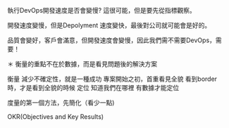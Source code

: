 



執行DevOps開發速度是否會變慢? 這很可能，但是要先從指標觀察。


開發速度變慢，但是Depolyment 速度變快，最後對公司就可能會是好的。




品質會變好，客戶會滿意，但開發速度會變慢，因此我們需不需要DevOps，需要！




＊ 衡量的重點不在於數據，而是看見問題後的解決方案



衡量
減少不確定性，就是一種成功
專案開始之初，首重看見全貌
看到border 時，才是看到全貌的時候
定位 知道我們在哪裡
有數據才能定位





度量的第一個方法，先簡化（看少一點)

OKR(Objectives and Key Results)






